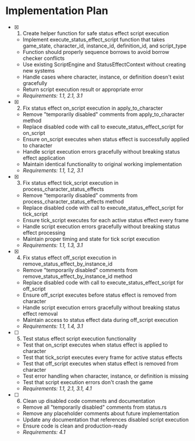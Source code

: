 # Implementation Plan

- [x] 1. Create helper function for safe status effect script execution

  - Implement execute_status_effect_script function that takes game_state, character_id, instance_id, definition_id, and script_type
  - Function should properly sequence borrows to avoid borrow checker conflicts
  - Use existing ScriptEngine and StatusEffectContext without creating new systems
  - Handle cases where character, instance, or definition doesn't exist gracefully
  - Return script execution result or appropriate error
  - _Requirements: 1.1, 2.1, 3.1_

- [x] 2. Fix status effect on_script execution in apply_to_character

  - Remove "temporarily disabled" comments from apply_to_character method
  - Replace disabled code with call to execute_status_effect_script for on_script
  - Ensure on_script executes when status effect is successfully applied to character
  - Handle script execution errors gracefully without breaking status effect application
  - Maintain identical functionality to original working implementation
  - _Requirements: 1.1, 1.2, 3.1_

- [x] 3. Fix status effect tick_script execution in process_character_status_effects

  - Remove "temporarily disabled" comments from process_character_status_effects method
  - Replace disabled code with call to execute_status_effect_script for tick_script
  - Ensure tick_script executes for each active status effect every frame
  - Handle script execution errors gracefully without breaking status effect processing
  - Maintain proper timing and state for tick script execution
  - _Requirements: 1.1, 1.3, 3.1_

- [x] 4. Fix status effect off_script execution in remove_status_effect_by_instance_id

  - Remove "temporarily disabled" comments from remove_status_effect_by_instance_id method
  - Replace disabled code with call to execute_status_effect_script for off_script
  - Ensure off_script executes before status effect is removed from character
  - Handle script execution errors gracefully without breaking status effect removal
  - Maintain access to status effect data during off_script execution
  - _Requirements: 1.1, 1.4, 3.1_

- [ ] 5. Test status effect script execution functionality

  - Test that on_script executes when status effect is applied to character
  - Test that tick_script executes every frame for active status effects
  - Test that off_script executes when status effect is removed from character
  - Test error handling when character, instance, or definition is missing
  - Test that script execution errors don't crash the game
  - _Requirements: 1.1, 2.1, 3.1, 4.1_

- [ ] 6. Clean up disabled code comments and documentation
  - Remove all "temporarily disabled" comments from status.rs
  - Remove any placeholder comments about future implementation
  - Update any documentation that references disabled script execution
  - Ensure code is clean and production-ready
  - _Requirements: 4.1_
